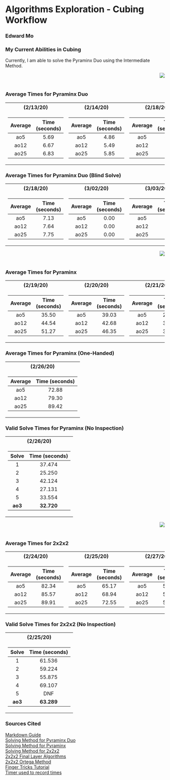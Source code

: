 # Algorithms Exploration - Cubing Workflow
### Edward Mo

### My Current Abilities in Cubing
Currently, I am able to solve the Pyraminx Duo using the Intermediate Method.

<img align="right" src="https://a.allegroimg.com/s128/11e4a6/31c0f8e54666b6abc3ffb708b8b1"><br/><br/>

### Average Times for Pyraminx Duo
<table>
<tr><th>(2/13/20)</th><th>(2/14/20)</th><th>(2/18/20)</th><th>(3/02/20)</th><th>(3/03/20)</th></tr>
<tr><td>

|Average|Time (seconds)|
| :---: | :---: |
| ao5 | 5.69 |
| ao12 | 6.67 |
| ao25 | 6.83 |

</td><td>

|Average|Time (seconds)|
| :---: | :---: |
| ao5 | 4.86 |
| ao12 | 5.49 |
| ao25 | 5.85 |

</td><td>

|Average|Time (seconds)|
| :---: | :---: |
| ao5 | 4.67 |
| ao12 | 5.32 |
| ao25 | 5.59 |

</td><td>

|Average|Time (seconds)|
| :---: | :---: |
| ao5 | 4.84 |
| ao12 | 5.36 |
| ao25 | 5.65 |

</td><td>

|Average|Time (seconds)|
| :---: | :---: |
| ao5 | 0.00 |
| ao12 | 0.00 |
| ao25 | 0.00 |

</td></tr> </table>

### Average Times for Pyraminx Duo (Blind Solve)
<table>
<tr><th>(2/18/20)</th><th>(3/02/20)</th><th>(3/03/20)</th></tr>
<tr><td>

|Average|Time (seconds)|
| :---: | :---: |
| ao5 | 7.13 |
| ao12 | 7.64 |
| ao25 | 7.75 |

</td><td>

|Average|Time (seconds)|
| :---: | :---: |
| ao5 | 0.00 |
| ao12 | 0.00 |
| ao25 | 0.00 |

</td><td>

|Average|Time (seconds)|
| :---: | :---: |
| ao5 | 6.67 |
| ao12 | 6.94 |
| ao25 | 6.78 |

</td></tr> </table>

<img align="right" src="https://a.allegroimg.com/s128/11c852/955eb28149a4b221042a37cafca7/ORYGINALNA-kostka-ShengShou-Pyraminx"><br/><br/>

### Average Times for Pyraminx
<table>
<tr><th>(2/19/20)</th><th>(2/20/20)</th><th>(2/21/20)</th><th>(2/27/20)</th><th>(2/28/20)</th></tr>
<tr><td>

|Average|Time (seconds)|
| :---: | :---: |
| ao5 | 35.50 |
| ao12 | 44.54 |
| ao25 | 51.27 |

</td><td>

|Average|Time (seconds)|
| :---: | :---: |
| ao5 | 39.03 |
| ao12 | 42.68 |
| ao25 | 46.35 |

</td><td>

|Average|Time (seconds)|
| :---: | :---: |
| ao5 | 28.38 |
| ao12 | 34.06 |
| ao25 | 39.86 |

</td><td>

|Average|Time (seconds)|
| :---: | :---: |
| ao5 | 27.72 |
| ao12 | 30.53 |
| ao25 | 33.26 |

</td><td>

|Average|Time (seconds)|
| :---: | :---: |
| ao5 | 25.06 |
| ao12 | 29.31 |
| ao25 | 32.57 |

</td></tr> </table>

### Average Times for Pyraminx (One-Handed)
<table>
<tr><th>(2/26/20)</th></tr>
<tr><td>

|Average|Time (seconds)|
| :---: | :---: |
| ao5 | 72.88 |
| ao12 | 79.30 |
| ao25 | 89.42 |

</td></tr> </table>

### Valid Solve Times for Pyraminx (No Inspection)
<table>
<tr><th>(2/26/20)</th></tr>
<tr><td>

|Solve|Time (seconds)|
| :---: | :---: |
| 1 | 37.474 |
| 2 | 25.250 |
| 3 | 42.124 |
| 4 | 27.131 |
| 5 | 33.554 |
| **ao3** | **32.720** |

</td></tr> </table>

<img align="right" src="https://data.apkhere.com/83/com.mc2techservices.pocketcube/2018.03.04/icon.png!s"><br/><br/>

### Average Times for 2x2x2
<table>
<tr><th>(2/24/20)</th><th>(2/25/20)</th><th>(2/27/20)</th><th>(2/29/20)</th><th>(3/01/20)</th></tr>
<tr><td>

|Average|Time (seconds)|
| :---: | :---: |
| ao5 | 82.34 |
| ao12 | 85.57 |
| ao25 | 89.91 |

</td><td>

|Average|Time (seconds)|
| :---: | :---: |
| ao5 | 65.17 |
| ao12 | 68.94 |
| ao25 | 72.55 |

</td><td>

|Average|Time (seconds)|
| :---: | :---: |
| ao5 | 52.77 |
| ao12 | 54.26 |
| ao25 | 58.83 |

</td><td>

|Average|Time (seconds)|
| :---: | :---: |
| ao5 | 54.92 |
| ao12 | 57.55 |
| ao25 | 59.13 |

</td><td>

|Average|Time (seconds)|
| :---: | :---: |
| ao5 | 49.70 |
| ao12 | 53.29 |
| ao25 | 55.44 |

</td></tr> </table>

### Valid Solve Times for 2x2x2 (No Inspection)
<table>
<tr><th>(2/25/20)</th></tr>
<tr><td>

|Solve|Time (seconds)|
| :---: | :---: |
| 1 | 61.536 |
| 2 | 59.224 |
| 3 | 55.875 |
| 4 | 69.107 |
| 5 | DNF |
| **ao3** | **63.289** |

</td></tr> </table>

### Sources Cited
[Markdown Guide](https://guides.github.com/features/mastering-markdown/)<br/>
[Solving Method for Pyraminx Duo](https://www.youtube.com/watch?v=xRBGC4Bxv1w&feature=emb_title)<br/>
[Solving Method for Pyraminx](https://www.youtube.com/watch?v=2H0FUvaaUsI)<br/>
[Solving Method for 2x2x2](https://www.youtube.com/watch?v=bCn8TajrPqc)<br/>
[2x2x2 Final Layer Algorithms](https://jperm.net/algs/2x2/oll)<br/>
[2x2x2 Ortega Method](https://www.youtube.com/watch?v=z2gOUzMmY3w&feature=emb_title)<br/>
[Finger Tricks Tutorial](https://www.youtube.com/watch?v=wLuVF9Dk3AQ)<br/>
[Timer used to record times](https://cubingtime.com/timer)
